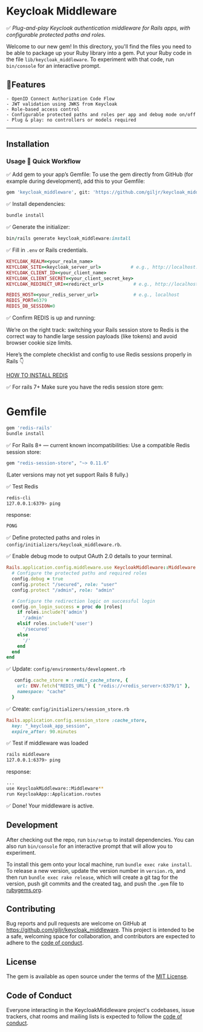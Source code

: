 # Keycloak Middleware

✅ *Plug-and-play Keycloak authentication middleware for Rails apps, with configurable protected paths and roles.*


Welcome to our new gem! In this directory, you'll find the files you need to be able to package up your Ruby library into a gem. Put your Ruby code in the file `lib/keycloak_middleware`. To experiment with that code, run `bin/console` for an interactive prompt.

## 💄Features
```
- OpenID Connect Authorization Code Flow
- JWT validation using JWKS from Keycloak
- Role-based access control
- Configurable protected paths and roles per app and debug mode on/off
- Plug & play: no controllers or models required
```
---
## Installation

### Usage 🚀 Quick Workflow
✅ Add gem to your app’s Gemfile:
To use the gem directly from GitHub (for example during development), add this to your Gemfile:
```bash
gem 'keycloak_middleware', git: 'https://github.com/giljr/keycloak_middleware.git'
```
✅ Install dependencies:
```ruby
bundle install
```
✅ Generate the initializer:
```ruby
bin/rails generate keycloak_middleware:install
```
✅ Fill in `.env` or Rails credentials.
```ruby
KEYCLOAK_REALM=<your_realm_name>
KEYCLOAK_SITE=<keycloak_server_url>           # e.g., http://localhost:8080
KEYCLOAK_CLIENT_ID=<your_client_name>
KEYCLOAK_CLIENT_SECRET=<your_client_secret_key>
KEYCLOAK_REDIRECT_URI=<redirect_url>           # e.g., http://localhost:3000/auth/callback

REDIS_HOST=<your_redis_server_url>             # e.g., localhost
REDIS_PORT=6379
REDIS_DB_SESSION=0

```
✅ Confirm REDIS is up and running:

We’re on the right track: switching your Rails session store to Redis is the correct way to handle large session payloads (like tokens) and avoid browser cookie size limits.

Here’s the complete checklist and config to use Redis sessions properly in Rails 👇

[HOW TO INSTALL REDIS](https://github.com/giljr/keycloak_middleware/blob/master/REDIS_INSTALLATION.md)

✅ For rails 7+ Make sure you have the redis session store gem:

# Gemfile
```bash
gem 'redis-rails'
bundle install
```

✅ For Rails 8+ — current known incompatibilities:
Use a compatible Redis session store:
```bash
gem "redis-session-store", "~> 0.11.6"
```
(Later versions may not yet support Rails 8 fully.)

✅ Test Redis
```bash
redis-cli
127.0.0.1:6379> ping
```
response:
```bash
PONG
```

✅ Define protected paths and roles in `config/initializers/keycloak_middleware.rb`. 

✅ Enable debug mode to output OAuth 2.0 details to your terminal.
```ruby
Rails.application.config.middleware.use KeycloakMiddleware::Middleware do |config|
  # Configure the protected paths and required roles
  config.debug = true
  config.protect "/secured", role: "user"
  config.protect "/admin", role: "admin"

  # Configure the redirection logic on successful login
  config.on_login_success = proc do |roles|
    if roles.include?('admin')
      '/admin'
    elsif roles.include?('user')
      '/secured'
    else
      '/'
    end
  end
end
```
✅ Update: `config/environments/development.rb`

```ruby
   config.cache_store = :redis_cache_store, {
    url: ENV.fetch("REDIS_URL") { "redis://<redis_server>:6379/1" },
    namespace: "cache"
  }
```
✅ Create: `config/initializers/session_store.rb`

```ruby
Rails.application.config.session_store :cache_store,
  key: "_keycloak_app_session",
  expire_after: 90.minutes

```

✅ Test if middleware was loaded
```bash
rails middleware
127.0.0.1:6379> ping
```
response:
```bash
...
use KeycloakMiddleware::Middleware**
run KeycloakApp::Application.routes
```

✅ Done! Your middleware is active.


## Development

After checking out the repo, run `bin/setup` to install dependencies. You can also run `bin/console` for an interactive prompt that will allow you to experiment.

To install this gem onto your local machine, run `bundle exec rake install`. To release a new version, update the version number in `version.rb`, and then run `bundle exec rake release`, which will create a git tag for the version, push git commits and the created tag, and push the `.gem` file to [rubygems.org](https://rubygems.org).

## Contributing

Bug reports and pull requests are welcome on GitHub at https://github.com/giljr/keycloak_middleware. This project is intended to be a safe, welcoming space for collaboration, and contributors are expected to adhere to the [code of conduct](https://github.com/giljr/keycloak_middleware/blob/master/CODE_OF_CONDUCT.md).

## License

The gem is available as open source under the terms of the [MIT License](https://opensource.org/licenses/MIT).

## Code of Conduct

Everyone interacting in the KeycloakMiddleware project's codebases, issue trackers, chat rooms and mailing lists is expected to follow the [code of conduct](https://github.com/giljr/keycloak_middleware/blob/master/CODE_OF_CONDUCT.md).
